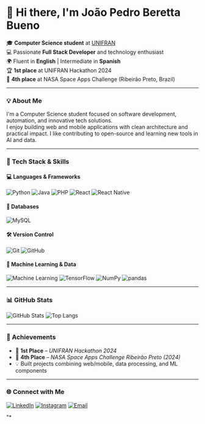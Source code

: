 # 👋 Hi there, I'm João Pedro Beretta Bueno

🎓 **Computer Science student** at [UNIFRAN](https://www.unifran.edu.br)  
💻 Passionate **Full Stack Developer** and technology enthusiast  
🌍 Fluent in **English** | Intermediate in **Spanish**  
🏆 **1st place** at UNIFRAN Hackathon 2024  
🚀 **4th place** at NASA Space Apps Challenge (Ribeirão Preto, Brazil)

---

### 💡 About Me
I'm a Computer Science student focused on software development, automation, and innovative tech solutions.  
I enjoy building web and mobile applications with clean architecture and practical impact. I like contributing to open-source and learning new tools in AI and data.

---

### 🧠 Tech Stack & Skills

#### 💻 Languages & Frameworks
![Python](https://img.shields.io/badge/Python-3776AB?style=for-the-badge&logo=python&logoColor=white)
![Java](https://img.shields.io/badge/Java-ED8B00?style=for-the-badge&logo=openjdk&logoColor=white)
![PHP](https://img.shields.io/badge/PHP-777BB4?style=for-the-badge&logo=php&logoColor=white)
![React](https://img.shields.io/badge/React-20232A?style=for-the-badge&logo=react&logoColor=61DAFB)
![React Native](https://img.shields.io/badge/React%20Native-20232A?style=for-the-badge&logo=react&logoColor=61DAFB)

#### 🧩 Databases
![MySQL](https://img.shields.io/badge/MySQL-005C84?style=for-the-badge&logo=mysql&logoColor=white)

#### 🛠️ Version Control
![Git](https://img.shields.io/badge/Git-F05032?style=for-the-badge&logo=git&logoColor=white)
![GitHub](https://img.shields.io/badge/GitHub-181717?style=for-the-badge&logo=github&logoColor=white)

#### 🤖 Machine Learning & Data
![Machine Learning](https://img.shields.io/badge/Machine%20Learning-00A6FB?style=for-the-badge)
![TensorFlow](https://img.shields.io/badge/TensorFlow-FF6F00?style=for-the-badge&logo=tensorflow&logoColor=white)
![NumPy](https://img.shields.io/badge/NumPy-013243?style=for-the-badge&logo=numpy&logoColor=white)
![pandas](https://img.shields.io/badge/pandas-150458?style=for-the-badge&logo=pandas&logoColor=white)

---

### 📊 GitHub Stats
![GitHub Stats](https://github-readme-stats.vercel.app/api?username=Beretta489&show_icons=true&theme=tokyonight)
![Top Langs](https://github-readme-stats.vercel.app/api/top-langs/?username=Beretta489&layout=compact&theme=tokyonight)

---

### 🏅 Achievements
- 🥇 **1st Place** – *UNIFRAN Hackathon 2024*  
- 🚀 **4th Place** – *NASA Space Apps Challenge Ribeirão Preto (2024)*  
- 💡 Built projects combining web/mobile, data processing, and ML components

---

### 🌐 Connect with Me
[![LinkedIn](https://img.shields.io/badge/LinkedIn-0077B5?style=for-the-badge&logo=linkedin&logoColor=white)](https://www.linkedin.com/in/joão-pedro-beretta-838709212)
[![Instagram](https://img.shields.io/badge/Instagram-E4405F?style=for-the-badge&logo=instagram&logoColor=white)](https://www.instagram.com/joaoberetta_)
[![Email](https://img.shields.io/badge/Email-D14836?style=for-the-badge&logo=gmail&logoColor=white)](mailto:joaopedrobb2013@gmail.com)

"*



